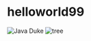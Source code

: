 # helloworld99

![Java Duke](https://upload.wikimedia.org/wikipedia/commons/thumb/5/5d/Duke_%28Java_mascot%29_waving.svg/452px-Duke_%28Java_mascot%29_waving.svg.png)
![tree](http://4.bp.blogspot.com/-vjwmZu5GokE/T0kBHgqoDrI/AAAAAAAACfU/-tpTOcJVHaI/s1600/tree+of+righteousness+3.jpg)

